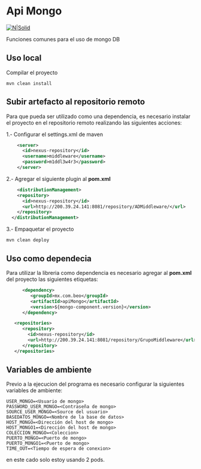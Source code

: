 # Api Mongo
[![N|Solid](https://perlmaven.com/img/mongodb-logo.png)](https://www.mongodb.com/)

Funciones comunes para el uso de mongo DB

## Uso local

Compilar el proyecto 
```
mvn clean install
```

## Subir artefacto al repositorio remoto


Para que pueda ser utilizado como una dependencia, es necesario instalar el proyecto en el repositorio remoto realizando las siguientes acciones:

1.- Configurar el settings.xml de maven

```xml
    <server>
      <id>nexus-repository</id>
      <username>middleware</username>
      <password>m1ddl3w4r3</password>
    </server>
```
2.- Agregar el siguiente plugin al **pom.xml**

```xml
    <distributionManagement>
    <repository>
      <id>nexus-repository</id>
      <url>http://200.39.24.141:8081/repository/ADMiddleware/</url>
    </repository>
  </distributionManagement>
```

3.- Empaquetar el proyecto

```
mvn clean deploy
```

## Uso como dependecia 

Para utilizar la libreria como dependencia es necesario agregar al **pom.xml** del proyecto las siguientes etiquetas:

```xml
      <dependency>
         <groupId>mx.com.beo</groupId>
         <artifactId>apiMongo</artifactId>
         <version>${mongo-component.version}</version>
      </dependency>
```

```xml
   <repositories>
      <repository>
        <id>nexus-repository</id>
        <url>http://200.39.24.141:8081/repository/GrupoMiddleware</url>
      </repository>
   </repositories>  
```


## Variables de ambiente

Previo a la ejecucion del programa es necesario configurar la siguientes variables de ambiente:

```
USER_MONGO=<Usuario de mongo>
PASSWORD_USER_MONGO=<Contraseña de mongo>
SOURCE_USER_MONGO=<Source del usuario>
BASEDATOS_MONGO=<Nombre de la base de datos>
HOST_MONGO=<Dirección del host de mongo>
HOST_MONGO1=<Dirección del host de mongo>
COLECCION_MONGO=<Coleccion>
PUERTO_MONGO=<Puerto de mongo>
PUERTO_MONGO1=<Puerto de mongo>
TIME_OUT=<Tiempo de espera de conexion>
``` 

en este cado solo estoy usando 2 pods.





